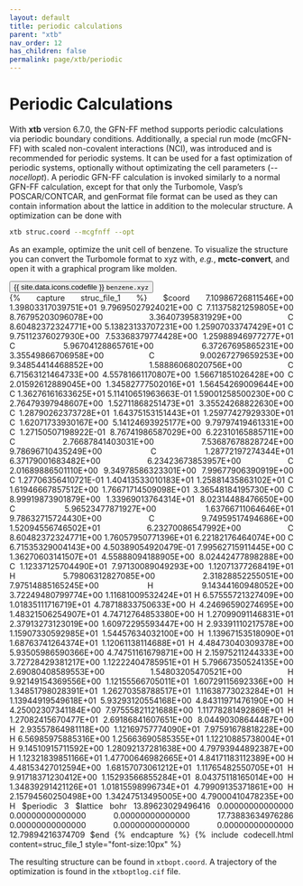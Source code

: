 ```yaml
---
layout: default
title: periodic calculations
parent: "xtb"
nav_order: 12
has_children: false
permalink: page/xtb/periodic
---
```


# Periodic Calculations

With **xtb** version 6.7.0, the GFN-FF method supports periodic calculations via periodic boundary conditions. 
Additionally, a special run mode (mcGFN-FF) with scaled non-covalent interactions (NCI), was introduced and is recommended for periodic systems.
It can be used for a fast optimization of periodic systems, optionally without optimizating the cell parameters (*--nocellopt*).
A periodic GFN-FF calculation is invoked similarly to a normal GFN-FF calculation, except for that only the Turbomole, Vasp’s POSCAR/CONTCAR, and genFormat file format can be used as they can contain information about the lattice in addition to the molecular structure. A optimization can be done with

```bash
xtb struc.coord --mcgfnff --opt
```

As an example, optimize the unit cell of benzene. To visualize the structure you can convert the Turbomole format to xyz with, *e.g.*, **mctc-convert**, and open it with a graphical program like molden.


<!-- Tab links -->
<div class="tab card">
  <button
    class="tablinks tab-id-1"
    onclick="openTabId(event, 'struc-1', 'tab-id-1')"
    id="open-1">
    {{ site.data.icons.codefile }} <code>benzene.xyz</code>
  </button>
</div>
<!-- Tab content -->
<div id="struc-1" class="tabcontent tab-id-1" style="text-align:justify">
{% capture struc_file_1 %}
$coord
    7.10986726811546E+00    1.39803317039751E+01    9.79695027924021E+00      C
    7.11375821259805E+00    8.76795203096078E+00    3.36407395831929E+00      C
    8.60482372324771E+00    5.13823133707231E+00    1.25907033747429E+01      C
    9.75112376027930E+00    7.53368379774428E+00    1.25988946977277E+01      C
    5.96704128865761E+00    6.37267695865231E+00    3.35549866706958E+00      C
    9.00267279659253E+00    9.34854414468852E+00    1.58886068020756E+00      C
    6.71563121464733E+00    4.55781661170807E+00    1.56671851026428E+00      C
    2.01592612889045E+00    1.34582777502016E+01    1.56454269009644E+00      C
    1.36276161633625E+01    5.11410651963663E-01    1.59001258500230E+00      C
    2.76479397948607E+00    1.52711868251473E+01    3.35524268822630E+00      C
    1.28790262373728E+01    1.64375153151443E+01    1.25977427929330E+01      C
    1.62071733930167E+00    5.14124693925177E+00    9.79797419461331E+00      C
    1.27150507198922E-01    8.76741986587029E+00    6.22310165885711E+00      C
    2.76687841403031E+00    7.53687678828724E+00    9.78696710435249E+00      C
    1.28772197274344E+01    6.37179001683482E+00    6.23423673853957E+00      C
    2.01689886501110E+00    9.34978586323301E+00    7.99677906390919E+00      C
    1.27706356410721E-01    1.40413533010183E+01    1.25881435863102E+01      C
    1.61946667857512E+00    1.76671714509098E+01    3.36548184195730E+00      C
    8.99919873901879E+00    1.33969013764314E+01    8.02314488476650E+00      C
    5.96523477871927E+00    1.63766711064646E+01    9.78632715724430E+00      C
    9.74959517494686E+00    1.52094556746502E+01    6.23270086547992E+00      C
    8.60482372324771E+00    1.76057950771396E+01    6.22182176464074E+00      C
    6.71535329004143E+00    4.50389054920479E-01    7.99562715911445E+00      C
    1.36270603141507E+01    4.55888094188905E+00    8.02442477898288E+00      C
    1.12337125704490E+01    7.97130089049293E+00    1.12071377268419E+01      H
    5.79806312827085E+00    2.31828852255051E+00    7.97514885165245E+00      H
    9.14344160948052E+00    3.72249480799774E+00    1.11681009532424E+01      H
    6.57555721327409E+00    1.01835111716719E+01    4.78718833750633E+00      H
    4.24696590274695E+00    1.48321506254907E+01    4.74712764853380E+00      H
    1.27099091146831E+01    2.37913273123019E+00    1.60972295593447E+00      H
    2.93391110217578E+00    1.15907330592985E+01    1.54457634032100E+00      H
    1.13967153518090E+01    1.68763741264374E+01    1.12061138114688E+01      H
    4.48473040309378E+00    5.93505986590366E+00    4.74751161679871E+00      H
    2.15975211244333E+00    3.72728429381217E+00    1.12222404785951E+01      H
    5.79667350524135E+00    2.69080408589553E+00    1.54803205470521E+00      H
    9.92149154369556E+00    1.12155566705011E+01    1.60729115692336E+00      H
    1.34851798028391E+01    1.26270358788517E+01    1.11638773023284E+01      H
    1.13944919549618E+01    5.93293120554168E+00    4.84311971476190E+00      H
    4.25002307341184E+00    7.97555821121688E+00    1.11778281492869E+01      H
    1.27082415670477E+01    2.69186841607651E+00    8.04490308644487E+00      H
    2.93557864981118E+00    1.12169757774090E+01    7.97591678818228E+00      H
    6.56985975885316E+00    1.25663690585355E+01    1.12210885738004E+01      H
    9.14510915711592E+00    1.28092137281638E+00    4.79793944892387E+00      H
    1.12321839851166E+01    1.47700646982665E+01    4.84171183112389E+00      H
    4.48153427012594E+00    1.68157073061212E+01    1.11765482550705E+01      H
    9.91718371230412E+00    1.15293566855284E+01    8.04375118165014E+00      H
    1.34839291421126E+01    1.01815598996734E+01    4.79909135371861E+00      H
    2.15794560250498E+00    1.34247513495005E+00    4.79000410478235E+00      H
$periodic 3
$lattice bohr
    13.89623029496416    0.00000000000000    0.00000000000000
     0.00000000000000   17.73883634976286    0.00000000000000
     0.00000000000000    0.00000000000000   12.79894216374709
$end
{% endcapture %}
{% include codecell.html content=struc_file_1 style="font-size:10px" %}
</div>


The resulting structure can be found in `xtbopt.coord`. A trajectory of the optimization is found in the `xtboptlog.cif` file.
